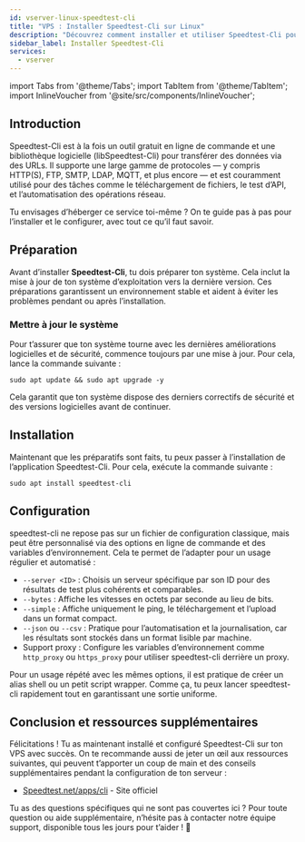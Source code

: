 ```yaml
---
id: vserver-linux-speedtest-cli
title: "VPS : Installer Speedtest-Cli sur Linux"
description: "Découvrez comment installer et utiliser Speedtest-Cli pour des tests réseau fiables et automatisés → En savoir plus maintenant"
sidebar_label: Installer Speedtest-Cli
services:
  - vserver
---
```


import Tabs from '@theme/Tabs';
import TabItem from '@theme/TabItem';
import InlineVoucher from '@site/src/components/InlineVoucher';

## Introduction

Speedtest-Cli est à la fois un outil gratuit en ligne de commande et une bibliothèque logicielle (libSpeedtest-Cli) pour transférer des données via des URLs. Il supporte une large gamme de protocoles — y compris HTTP(S), FTP, SMTP, LDAP, MQTT, et plus encore — et est couramment utilisé pour des tâches comme le téléchargement de fichiers, le test d’API, et l’automatisation des opérations réseau.

Tu envisages d’héberger ce service toi-même ? On te guide pas à pas pour l’installer et le configurer, avec tout ce qu’il faut savoir.

<InlineVoucher />

## Préparation

Avant d’installer **Speedtest-Cli**, tu dois préparer ton système. Cela inclut la mise à jour de ton système d’exploitation vers la dernière version. Ces préparations garantissent un environnement stable et aident à éviter les problèmes pendant ou après l’installation.

### Mettre à jour le système
Pour t’assurer que ton système tourne avec les dernières améliorations logicielles et de sécurité, commence toujours par une mise à jour. Pour cela, lance la commande suivante :

```
sudo apt update && sudo apt upgrade -y
```
Cela garantit que ton système dispose des derniers correctifs de sécurité et des versions logicielles avant de continuer.

## Installation

Maintenant que les préparatifs sont faits, tu peux passer à l’installation de l’application Speedtest-Cli. Pour cela, exécute la commande suivante :

```console
sudo apt install speedtest-cli
```

## Configuration

speedtest-cli ne repose pas sur un fichier de configuration classique, mais peut être personnalisé via des options en ligne de commande et des variables d’environnement. Cela te permet de l’adapter pour un usage régulier et automatisé :

- `--server <ID>` : Choisis un serveur spécifique par son ID pour des résultats de test plus cohérents et comparables.  
- `--bytes` : Affiche les vitesses en octets par seconde au lieu de bits.  
- `--simple` : Affiche uniquement le ping, le téléchargement et l’upload dans un format compact.  
- `--json` ou `--csv` : Pratique pour l’automatisation et la journalisation, car les résultats sont stockés dans un format lisible par machine.  
- Support proxy : Configure les variables d’environnement comme `http_proxy` ou `https_proxy` pour utiliser speedtest-cli derrière un proxy.

Pour un usage répété avec les mêmes options, il est pratique de créer un alias shell ou un petit script wrapper. Comme ça, tu peux lancer speedtest-cli rapidement tout en garantissant une sortie uniforme.

## Conclusion et ressources supplémentaires

Félicitations ! Tu as maintenant installé et configuré Speedtest-Cli sur ton VPS avec succès. On te recommande aussi de jeter un œil aux ressources suivantes, qui peuvent t’apporter un coup de main et des conseils supplémentaires pendant la configuration de ton serveur :

- [Speedtest.net/apps/cli](https://www.speedtest.net/apps/cli) - Site officiel

Tu as des questions spécifiques qui ne sont pas couvertes ici ? Pour toute question ou aide supplémentaire, n’hésite pas à contacter notre équipe support, disponible tous les jours pour t’aider ! 🙂

<InlineVoucher />
